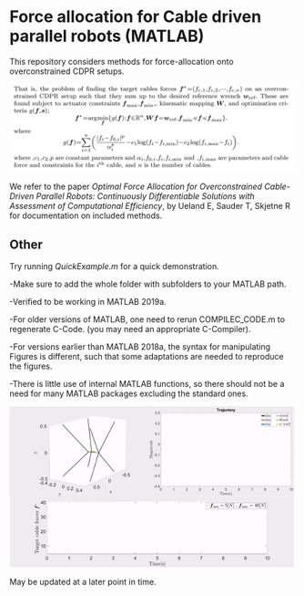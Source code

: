 # Force allocation for Cable driven parallel robots (MATLAB)

This repository considers methods for force-allocation onto overconstrained CDPR setups.

  <img src="Gif/LATEXFORMULATION.PNG" width="750" title="hover text">

We refer to the paper *Optimal Force Allocation for Overconstrained Cable-Driven Parallel Robots: Continuously
Differentiable Solutions with Assessment of Computational Efficiency*, by Ueland E, Sauder T, Skjetne R for documentation on included methods. 

## Other

Try running *QuickExample.m* for a quick demonstration. 

-Make sure to add the whole folder with subfolders to your MATLAB path.

-Verified to be working in MATLAB 2019a.

-For older versions of MATLAB, one need to rerun COMPILEC_CODE.m to regenerate C-Code. (you may need an appropriate C-Compiler).

-For versions earlier than MATLAB 2018a, the syntax for manipulating Figures is different, such that some adaptations are needed to reproduce the figures.

-There is little use of internal MATLAB functions, so there should not be a need for many MATLAB packages excluding the standard ones.

<img src="Gif/CDPR_TEST.gif" width="500">


 May be updated at a later point in time. 

